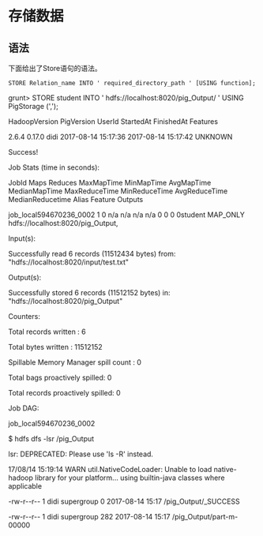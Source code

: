 # 存储数据

## 语法

下面给出了Store语句的语法。

```
STORE Relation_name INTO ' required_directory_path ' [USING function];
```

grunt&gt;    STORE student INTO ' hdfs://localhost:8020/pig\_Output/ ' USING PigStorage \(','\);

HadoopVersion    PigVersion    UserId    StartedAt    FinishedAt    Features

2.6.4    0.17.0    didi    2017-08-14 15:17:36    2017-08-14 15:17:42    UNKNOWN

Success!

Job Stats \(time in seconds\):

JobId    Maps    Reduces    MaxMapTime    MinMapTime    AvgMapTime    MedianMapTime    MaxReduceTime    MinReduceTime    AvgReduceTime    MedianReducetime    Alias    Feature    Outputs

job\_local594670236\_0002    1    0    n/a    n/a    n/a    n/a    0    0    0    0student    MAP\_ONLY    hdfs://localhost:8020/pig\_Output,

Input\(s\):

Successfully read 6 records \(11512434 bytes\) from: "hdfs://localhost:8020/input/test.txt"

Output\(s\):

Successfully stored 6 records \(11512152 bytes\) in: "hdfs://localhost:8020/pig\_Output"

Counters:

Total records written : 6

Total bytes written : 11512152

Spillable Memory Manager spill count : 0

Total bags proactively spilled: 0

Total records proactively spilled: 0

Job DAG:

job\_local594670236\_0002

$        hdfs dfs -lsr /pig\_Output

lsr: DEPRECATED: Please use 'ls -R' instead.

17/08/14 15:19:14 WARN util.NativeCodeLoader: Unable to load native-hadoop library for your platform... using builtin-java classes where applicable

-rw-r--r--   1 didi supergroup          0 2017-08-14 15:17 /pig\_Output/\_SUCCESS

-rw-r--r--   1 didi supergroup        282 2017-08-14 15:17 /pig\_Output/part-m-00000

